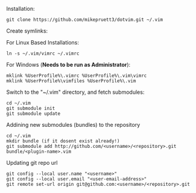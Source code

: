 Installation:

    git clone https://github.com/mikepruett3/dotvim.git ~/.vim

Create symlinks:

For Linux Based Installations:

    ln -s ~/.vim/vimrc ~/.vimrc

For Windows (**Needs to be run as Administrator**):

    mklink %UserProfile%\.vimrc %UserProfile%\.vim\vimrc
    mklink %UserProfile%\vimfiles %UserProfile%\.vim

Switch to the "~/.vim" directory, and fetch submodules:

    cd ~/.vim
    git submodule init
    git submodule update

Addining new submodules (bundles) to the repository

    cd ~/.vim
    mkdir bundle (if it dosent exist already!)
    git submodule add http://github.com/<username>/<repository>.git bundle/<plugin-name>.vim

Updating git repo url

    git config --local user.name "<username>"
    git config --local user.email "<user-email-address>"
    git remote set-url origin git@github.com:<username>/<repository>.git
